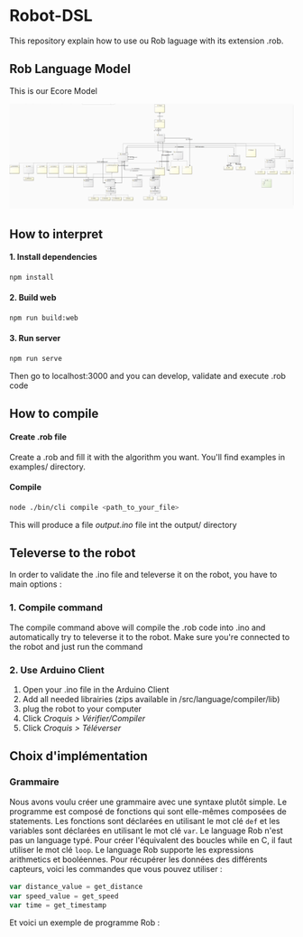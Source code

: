 # Robot-DSL

This repository explain how to use ou Rob laguage with its extension .rob.

## Rob Language Model

This is our Ecore Model

![](res/ecore.png)

## How to interpret

#### 1. Install dependencies
```bash
npm install
```

#### 2. Build web
```bash
npm run build:web
```

#### 3. Run server
 ```bash
 npm run serve
 ```

Then go to localhost:3000 and you can develop, validate and execute .rob code

## How to compile

#### Create .rob file
Create a .rob and fill it with the algorithm you want. You'll find examples in examples/ directory.

#### Compile
 ```bash
 node ./bin/cli compile <path_to_your_file>
 ```
This will produce a file *output.ino* file int the output/ directory

## Televerse to the robot

In order to validate the .ino file and televerse it on the robot, you have to main options :

### 1. Compile command
The compile command above will compile the .rob code into .ino and automatically try to televerse it to the robot. Make sure you're connected to the robot and just run the command

### 2. Use Arduino Client

1. Open your .ino file in the Arduino Client
2. Add all needed librairies (zips available in /src/language/compiler/lib)
3. plug the robot to your computer
4. Click *Croquis > Vérifier/Compiler*
5. Click *Croquis > Téléverser*



## Choix d'implémentation

### Grammaire

Nous avons voulu créer une grammaire avec une syntaxe plutôt simple. Le programme est composé de fonctions qui sont elle-mêmes composées de statements. Les fonctions sont déclarées en utilisant le mot clé ```def``` et les variables sont déclarées en utilisant le mot clé ```var```.
Le language Rob n'est pas un language typé. Pour créer l'équivalent des boucles while en C, il faut utiliser le mot clé ```loop```. Le language Rob supporte les expressions arithmetics et booléennes.
Pour récupérer les données des différents capteurs, voici les commandes que vous pouvez utiliser :
```javascript
var distance_value = get_distance
var speed_value = get_speed
var time = get_timestamp
```

Et voici un exemple de programme Rob :
```javascript

```
